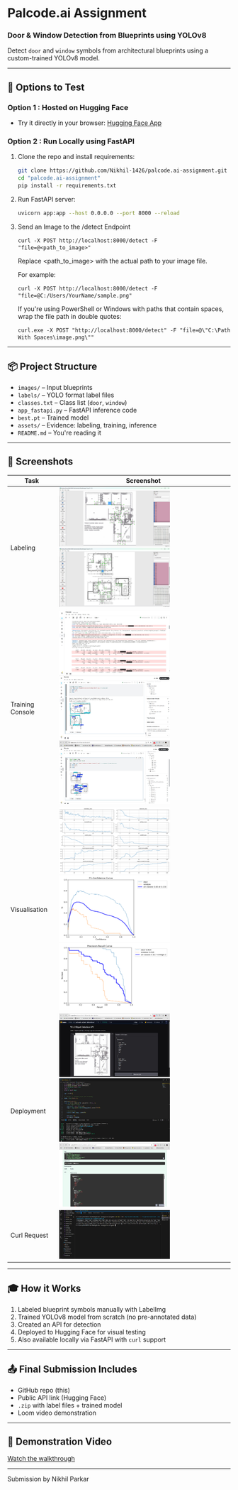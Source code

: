 # Palcode.ai Assignment

### Door & Window Detection from Blueprints using YOLOv8

Detect `door` and `window` symbols from architectural blueprints using a custom-trained YOLOv8 model.

---

## 🚀 Options to Test

### Option 1 : Hosted on Hugging Face

- Try it directly in your browser:
  [Hugging Face App](https://huggingface.co/spaces/Nikhil-1426/palcode-object-detection)

### Option 2 : Run Locally using FastAPI

1. Clone the repo and install requirements:
    ```bash
    git clone https://github.com/Nikhil-1426/palcode.ai-assignment.git
    cd "palcode.ai-assignment"
    pip install -r requirements.txt
    ```

2. Run FastAPI server:
    ```bash
    uvicorn app:app --host 0.0.0.0 --port 8000 --reload
    ```

3. Send an Image to the /detect Endpoint
    ```
    curl -X POST http://localhost:8000/detect -F "file=@<path_to_image>"
    ```
    Replace <path_to_image> with the actual path to your image file.
    
    For example:
    ```
    curl -X POST http://localhost:8000/detect -F "file=@C:/Users/YourName/sample.png"
    ```
    
    If you're using PowerShell or Windows with paths that contain spaces, wrap the file path in double quotes:
    
    ```
    curl.exe -X POST "http://localhost:8000/detect" -F "file=@\"C:\Path With Spaces\image.png\""
    ```
---

## 📦 Project Structure

- `images/` – Input blueprints
- `labels/` – YOLO format label files
- `classes.txt` – Class list (`door`, `window`)
- `app_fastapi.py` – FastAPI inference code
- `best.pt` – Trained model
- `assets/` – Evidence: labeling, training, inference
- `README.md` – You're reading it

---

## 📸 Screenshots

| Task | Screenshot |
|------|------------|
| Labeling | <img src="assets/labelImg_1.jpg" width="250"/> <img src="assets/labelImg_2.jpg" width="250"/>|
| Training Console | <img src="assets/model.jpg" width="250"/> <img src="assets/output_1.jpg" width="250" height="143"/> <img src="assets/output_2.jpg" width="250" height="143"/> |
| Visualisation | <img src="assets/palcode_loss_metrics_graphs.png" width="250" height="150"/> <img src="assets/F1_curve.png" width="250" height="150"/> <img src="assets/PR_curve.png" width="250" height="150"/> |
| Deployment | <img src="assets/hf_interface.jpg" width="250" height="143"/> <img src="assets/fastapi_localhost.jpg" width="250" height="143"/> <img src="assets/fastapi_docs.jpg" width="250" height="143"/> |
| Curl Request | <img src="assets/curl_request.jpg" width="250" height="110"/> |

---

## 🎓 How it Works

1. Labeled blueprint symbols manually with LabelImg
2. Trained YOLOv8 model from scratch (no pre-annotated data)
3. Created an API for detection
4. Deployed to Hugging Face for visual testing
5. Also available locally via FastAPI with `curl` support

---

## 📤 Final Submission Includes

- GitHub repo (this)
- Public API link (Hugging Face)
- `.zip` with label files + trained model
- Loom video demonstration

---

## 🎥 Demonstration Video

[Watch the walkthrough](https://www.loom.com/share/5a36e3d963684283a9a2ac62347e1eda?sid=64396229-f6e3-48e6-ae0b-a53a718706fd)

---

Submission by Nikhil Parkar
